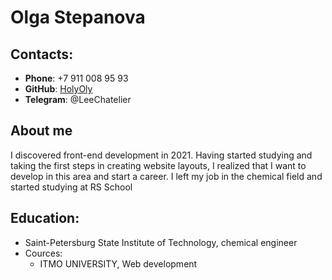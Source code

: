 # Olga Stepanova

## Contacts:
* **Phone**: +7 911 008 95 93
* **GitHub**: [HolyOly](https://github.com/HolyOly) 
* **Telegram**: @LeeChatelier

## About me
 I discovered front-end development in 2021. Having started studying and taking the first steps in creating website layouts, I realized that I want to develop in this area and start a career. I left my job in the chemical field and started studying at RS School

 ## Education: 
 * Saint-Petersburg State Institute of Technology, chemical engineer 
 * Cources: 
     + ITMO UNIVERSITY, Web development